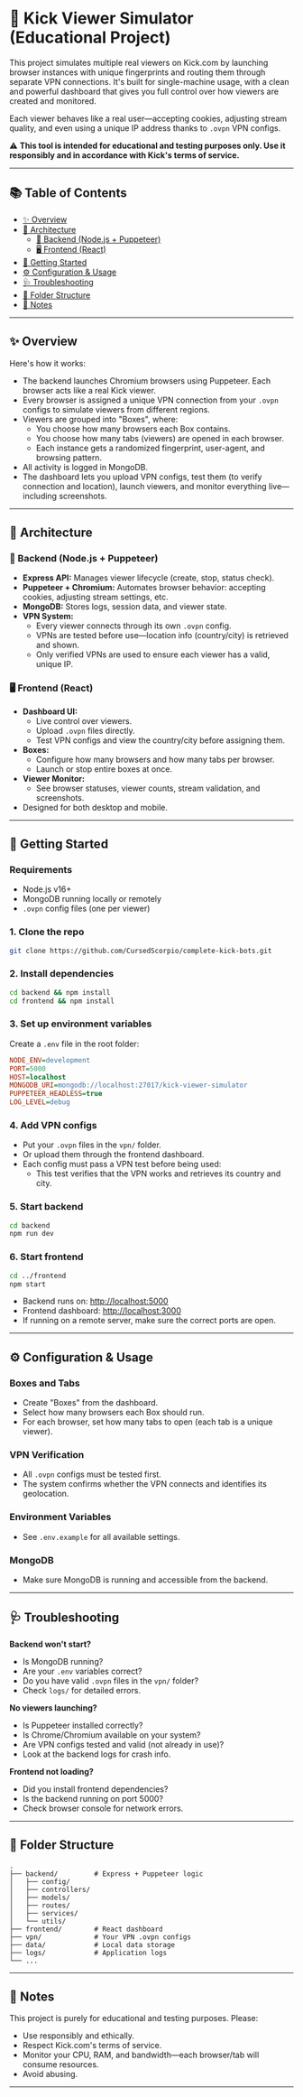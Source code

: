 # 🚀 Kick Viewer Simulator (Educational Project)

This project simulates multiple real viewers on Kick.com by launching browser instances with unique fingerprints and routing them through separate VPN connections. It's built for single-machine usage, with a clean and powerful dashboard that gives you full control over how viewers are created and monitored.

Each viewer behaves like a real user—accepting cookies, adjusting stream quality, and even using a unique IP address thanks to `.ovpn` VPN configs.

⚠️ **This tool is intended for educational and testing purposes only. Use it responsibly and in accordance with Kick's terms of service.**

---

## 📚 Table of Contents
- [✨ Overview](#-overview)
- [🧱 Architecture](#-architecture)
  - [🧠 Backend (Node.js + Puppeteer)](#-backend-nodejs--puppeteer)
  - [🖥️ Frontend (React)](#-frontend-react)
- [🚀 Getting Started](#-getting-started)
- [⚙️ Configuration & Usage](#-configuration--usage)
- [🩺 Troubleshooting](#-troubleshooting)
- [📁 Folder Structure](#-folder-structure)
- [📝 Notes](#-notes)

---

## ✨ Overview

Here's how it works:

- The backend launches Chromium browsers using Puppeteer. Each browser acts like a real Kick viewer.
- Every browser is assigned a unique VPN connection from your `.ovpn` configs to simulate viewers from different regions.
- Viewers are grouped into "Boxes", where:
  - You choose how many browsers each Box contains.
  - You choose how many tabs (viewers) are opened in each browser.
  - Each instance gets a randomized fingerprint, user-agent, and browsing pattern.
- All activity is logged in MongoDB.
- The dashboard lets you upload VPN configs, test them (to verify connection and location), launch viewers, and monitor everything live—including screenshots.

---

## 🧱 Architecture

### 🧠 Backend (Node.js + Puppeteer)
- **Express API:** Manages viewer lifecycle (create, stop, status check).
- **Puppeteer + Chromium:** Automates browser behavior: accepting cookies, adjusting stream settings, etc.
- **MongoDB:** Stores logs, session data, and viewer state.
- **VPN System:**
  - Every viewer connects through its own `.ovpn` config.
  - VPNs are tested before use—location info (country/city) is retrieved and shown.
  - Only verified VPNs are used to ensure each viewer has a valid, unique IP.

### 🖥️ Frontend (React)
- **Dashboard UI:**
  - Live control over viewers.
  - Upload `.ovpn` files directly.
  - Test VPN configs and view the country/city before assigning them.
- **Boxes:**
  - Configure how many browsers and how many tabs per browser.
  - Launch or stop entire boxes at once.
- **Viewer Monitor:**
  - See browser statuses, viewer counts, stream validation, and screenshots.
- Designed for both desktop and mobile.

---

## 🚀 Getting Started

### Requirements
- Node.js v16+
- MongoDB running locally or remotely
- `.ovpn` config files (one per viewer)

### 1. Clone the repo
```bash
git clone https://github.com/CursedScorpio/complete-kick-bots.git

```

### 2. Install dependencies
```bash
cd backend && npm install
cd frontend && npm install
```

### 3. Set up environment variables
Create a `.env` file in the root folder:
```ini
NODE_ENV=development
PORT=5000
HOST=localhost
MONGODB_URI=mongodb://localhost:27017/kick-viewer-simulator
PUPPETEER_HEADLESS=true
LOG_LEVEL=debug
```

### 4. Add VPN configs
- Put your `.ovpn` files in the `vpn/` folder.
- Or upload them through the frontend dashboard.
- Each config must pass a VPN test before being used:
  - This test verifies that the VPN works and retrieves its country and city.

### 5. Start backend
```bash
cd backend
npm run dev
```

### 6. Start frontend
```bash
cd ../frontend
npm start
```

- Backend runs on: [http://localhost:5000](http://localhost:5000)
- Frontend dashboard: [http://localhost:3000](http://localhost:3000)
- If running on a remote server, make sure the correct ports are open.

---

## ⚙️ Configuration & Usage

### Boxes and Tabs
- Create "Boxes" from the dashboard.
- Select how many browsers each Box should run.
- For each browser, set how many tabs to open (each tab is a unique viewer).

### VPN Verification
- All `.ovpn` configs must be tested first.
- The system confirms whether the VPN connects and identifies its geolocation.

### Environment Variables
- See `.env.example` for all available settings.

### MongoDB
- Make sure MongoDB is running and accessible from the backend.

---

## 🩺 Troubleshooting

**Backend won't start?**
- Is MongoDB running?
- Are your `.env` variables correct?
- Do you have valid `.ovpn` files in the `vpn/` folder?
- Check `logs/` for detailed errors.

**No viewers launching?**
- Is Puppeteer installed correctly?
- Is Chrome/Chromium available on your system?
- Are VPN configs tested and valid (not already in use)?
- Look at the backend logs for crash info.

**Frontend not loading?**
- Did you install frontend dependencies?
- Is the backend running on port 5000?
- Check browser console for network errors.

---

## 📁 Folder Structure
```
.
├── backend/         # Express + Puppeteer logic
│   ├── config/
│   ├── controllers/
│   ├── models/
│   ├── routes/
│   ├── services/
│   └── utils/
├── frontend/        # React dashboard
├── vpn/             # Your VPN .ovpn configs
├── data/            # Local data storage
├── logs/            # Application logs
└── ...
```

---

## 📝 Notes

This project is purely for educational and testing purposes. Please:
- Use responsibly and ethically.
- Respect Kick.com's terms of service.
- Monitor your CPU, RAM, and bandwidth—each browser/tab will consume resources.
- Avoid abusing.

---